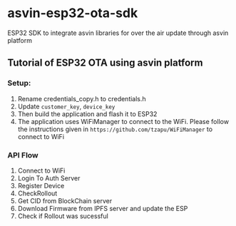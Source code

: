 # asvin-esp32-ota-sdk
ESP32 SDK to integrate asvin libraries for over the air update through asvin platform

## Tutorial of ESP32 OTA using asvin platform

### Setup:
1. Rename credentials_copy.h to credentials.h
2. Update `customer_key`, `device_key` 
3. Then build the application and flash it to ESP32 
4. The application uses WiFiManager to connect to the WiFi. Please follow the instructions given in `https://github.com/tzapu/WiFiManager` to connect to WiFi

### API Flow
1. Connect to WiFi
2. Login To Auth Server
3. Register Device 
4. CheckRollout
5. Get CID from BlockChain server
6. Download Firmware from IPFS server and update the ESP
7. Check if Rollout was sucessful
